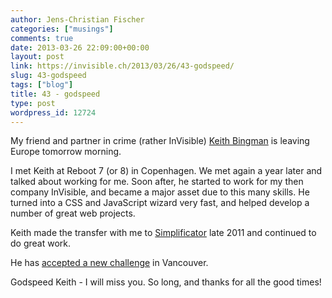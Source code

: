 ```yaml
---
author: Jens-Christian Fischer
categories: ["musings"]
comments: true
date: 2013-03-26 22:09:00+00:00
layout: post
link: https://invisible.ch/2013/03/26/43-godspeed/
slug: 43-godspeed
tags: ["blog"]
title: 43 - godspeed
type: post
wordpress_id: 12724
---
```


My friend and partner in crime (rather InVisible) [Keith Bingman](https://keithbingman.com/) is leaving Europe tomorrow morning.

I met Keith at Reboot 7 (or 8) in Copenhagen. We met again a year later and talked about working for me. Soon after, he started to work for my then company InVisible, and became a major asset due to this many skills. He turned into a CSS and JavaScript wizard very fast, and helped develop a number of great web projects.

Keith made the transfer with me to [Simplificator](https://simplificator.com) late 2011 and continued to do great work.

He has [accepted a new challenge](https://www.mobify.com/) in Vancouver.

Godspeed Keith - I will miss you. So long, and thanks for all the good times!
